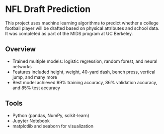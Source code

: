 # NFL Draft Prediction

This project uses machine learning algorithms to predict whether a college football player will be drafted based on physical attributes and school data. It was completed as part of the MIDS program at UC Berkeley.

## Overview

- Trained multiple models: logistic regression, random forest, and neural networks
- Features included height, weight, 40-yard dash, bench press, vertical jump, and many more
- Best model achieved 99% training accuracy, 86% validation accuracy, and 85% test accuracy

## Tools

- Python (pandas, NumPy, scikit-learn)
- Jupyter Notebook
- matplotlib and seaborn for visualization

